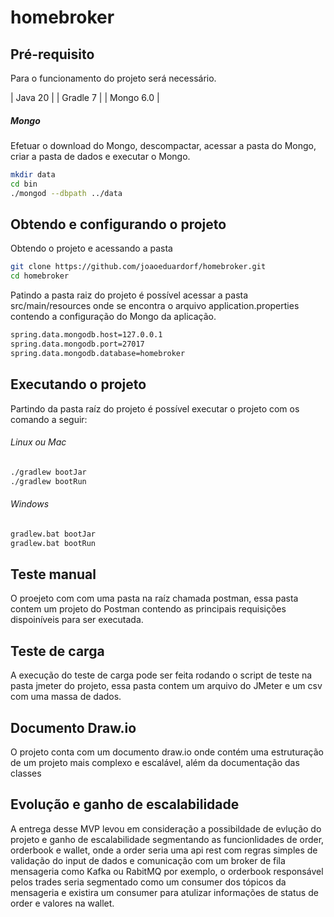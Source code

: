 # homebroker

## Pré-requisito

Para o funcionamento do projeto será necessário.

| Java 20 |
| Gradle 7 |
| Mongo 6.0 |

##### Mongo

Efetuar o download do Mongo, descompactar, acessar a pasta do Mongo, criar a pasta de dados e executar o Mongo.

```bash
mkdir data
cd bin
./mongod --dbpath ../data
```

## Obtendo e configurando o projeto
Obtendo o projeto e acessando a pasta

```bash
git clone https://github.com/joaoeduardorf/homebroker.git
cd homebroker
```

Patindo a pasta raiz do projeto é possível acessar a pasta src/main/resources onde se encontra o arquivo application.properties contendo a configuração do Mongo da aplicação.

```bash
spring.data.mongodb.host=127.0.0.1
spring.data.mongodb.port=27017
spring.data.mongodb.database=homebroker
```
## Executando o projeto

Partindo da pasta raíz do projeto é possível executar o projeto com os comando a seguir:

###### Linux ou Mac
```bash
./gradlew bootJar
./gradlew bootRun
```

###### Windows
```bash
gradlew.bat bootJar
gradlew.bat bootRun
```

## Teste manual

O proejeto com com uma pasta na raíz chamada postman, essa pasta contem um projeto do Postman contendo as principais requisições dispoiníveis para ser executada.

## Teste de carga

A execução do teste de carga pode ser feita rodando o script de teste na pasta jmeter do projeto, essa pasta contem um arquivo do JMeter e um csv com uma massa de dados.
 
## Documento Draw.io

O projeto conta com um documento draw.io onde contém uma estruturação de um projeto mais complexo e escalável, além da documentação das classes

## Evolução e ganho de escalabilidade

A entrega desse MVP levou em consideração a possibildade de evlução do projeto e ganho de escalabilidade segmentando as funcionlidades de order, orderbook e wallet, onde a order seria uma api rest com regras simples de validação do input de dados e comunicação com um broker de fila mensageria como Kafka ou RabitMQ por exemplo, o orderbook responsável pelos trades seria segmentado como um consumer dos tópicos da mensageria e existira um consumer para atulizar informações de status de order e valores na wallet.


